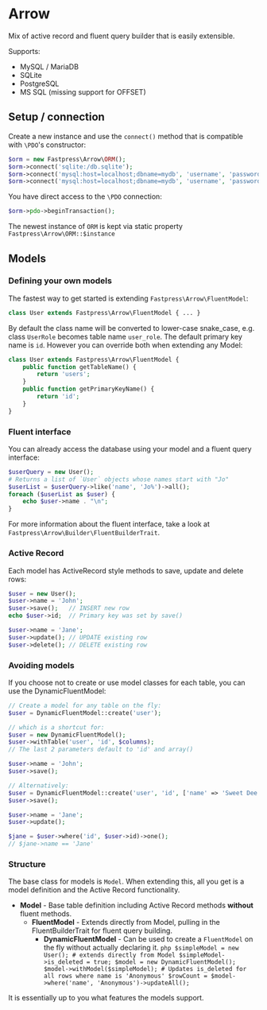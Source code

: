# Arrow
Mix of active record and fluent query builder that is easily extensible.

Supports:
- MySQL / MariaDB
- SQLite
- PostgreSQL
- MS SQL (missing support for OFFSET)

## Setup / connection
Create a new instance and use the `connect()` method that is compatible with `\PDO`'s constructor:
```php
$orm = new Fastpress\Arrow\ORM();
$orm->connect('sqlite:/db.sqlite');
$orm->connect('mysql:host=localhost;dbname=mydb', 'username', 'password');
$orm->connect('mysql:host=localhost;dbname=mydb', 'username', 'password', [\PDO::ATTR_CASE => \PDO::CASE_LOWER]);
```
You have direct access to the `\PDO` connection:
```php
$orm->pdo->beginTransaction();
```
The newest instance of `ORM` is kept via static property `Fastpress\Arrow\ORM::$instance` 

## Models
### Defining your own models
The fastest way to get started is extending `Fastpress\Arrow\FluentModel`:
```php
class User extends Fastpress\Arrow\FluentModel { ... }
```
By default the class name will be converted to lower-case snake_case, e.g. class `UserRole` becomes table name `user_role`. The default primary key name is `id`. However you can override both when extending any Model:
```php
class User extends Fastpress\Arrow\FluentModel {
    public function getTableName() {
        return 'users';
    }
    public function getPrimaryKeyName() {
        return 'id';
    }
}
```

### Fluent interface
You can already access the database using your model and a fluent query interface:
```php
$userQuery = new User();
# Returns a list of `User` objects whose names start with "Jo"
$userList = $userQuery->like('name', 'Jo%')->all();
foreach ($userList as $user) {
    echo $user->name . "\n";
}
```
For more information about the fluent interface, take a look at `Fastpress\Arrow\Builder\FluentBuilderTrait`.

### Active Record
Each model has ActiveRecord style methods to save, update and delete rows:
```php
$user = new User();
$user->name = 'John';
$user->save();   // INSERT new row
echo $user->id;  // Primary key was set by save()

$user->name = 'Jane';
$user->update(); // UPDATE existing row
$user->delete(); // DELETE existing row
```

### Avoiding models
If you choose not to create or use model classes for each table, you can use the DynamicFluentModel:
```php
// Create a model for any table on the fly:
$user = DynamicFluentModel::create('user');

// which is a shortcut for:
$user = new DynamicFluentModel();
$user->withTable('user', 'id', $columns);
// The last 2 parameters default to 'id' and array()

$user->name = 'John';
$user->save();

// Alternatively:
$user = DynamicFluentModel::create('user', 'id', ['name' => 'Sweet Dee']);
$user->save();

$user->name = 'Jane';
$user->update();

$jane = $user->where('id', $user->id)->one();
// $jane->name == 'Jane'
```

### Structure
The base class for models is `Model`. When extending this, all you get is a model definition and the Active Record functionality.

* **Model** - Base table definition including Active Record methods **without** fluent methods.
	* **FluentModel** - Extends directly from Model, pulling in the FluentBuilderTrait for fluent query building.
	  * **DynamicFluentModel** - Can be used to create a `FluentModel` on the fly without actually declaring it.
			```php
			$simpleModel = new User(); # extends directly from Model
			$simpleModel->is_deleted = true;
      $model = new DynamicFluentModel();
      $model->withModel($simpleModel);
			# Updates is_deleted for all rows where name is 'Anonymous'
      $rowCount = $model->where('name', 'Anonymous')->updateAll();
			```
			
It is essentially up to you what features the models support.
